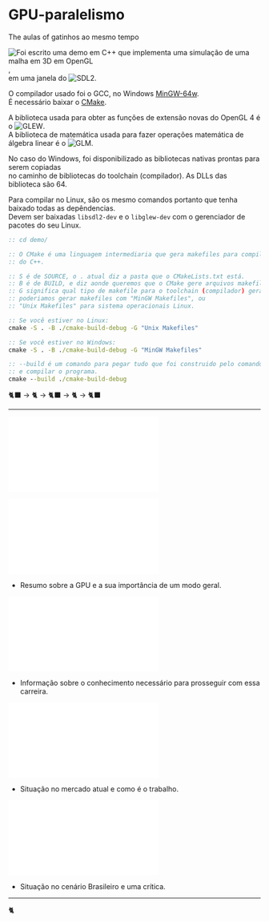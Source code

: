 # GPU-paralelismo
The aulas of gatinhos ao mesmo tempo

![Foi escrito uma demo em C++ que implementa uma simulação de uma malha em 3D em OpenGL](demo/),  
em uma janela do ![SDL2](https://www.libsdl.org/).  

O compilador usado foi o GCC, no Windows [MinGW-64w](https://www.mingw-w64.org/downloads/).  
É necessário baixar o [CMake](https://cmake.org/download/).

A biblioteca usada para obter as funções de extensão novas do OpenGL 4 é o ![GLEW](https://glew.sourceforge.net/).  
A biblioteca de matemática usada para fazer operações matemática de álgebra linear é o ![GLM](https://github.com/g-truc/glm).

No caso do Windows, foi disponibilizado as bibliotecas nativas prontas para serem copiadas  
no caminho de bibliotecas do toolchain (compilador).  As DLLs das biblioteca são 64.

Para compilar no Linux, são os mesmo comandos portanto que tenha baixado todas as depêndencias.  
Devem ser baixadas `libsdl2-dev` e o `libglew-dev` com o gerenciador de pacotes do seu Linux.

```bat
:: cd demo/

:: O CMake é uma linguagem intermediaria que gera makefiles para compilar cada arquivo
:: do C++.

:: S é de SOURCE, o . atual diz a pasta que o CMakeLists.txt está.
:: B é de BUILD, e diz aonde queremos que o CMake gere arquivos makefile.
:: G significa qual tipo de makefile para o toolchain (compilador) gerar,
:: poderiamos gerar makefiles com "MinGW Makefiles", ou
:: "Unix Makefiles" para sistema operacionais Linux.

:: Se você estiver no Linux:
cmake -S . -B ./cmake-build-debug -G "Unix Makefiles"

:: Se você estiver no Windows:
cmake -S . -B ./cmake-build-debug -G "MinGW Makefiles"

:: --build é um comando para pegar tudo que foi construido pelo comando acima,
:: e compilar o programa.
cmake --build ./cmake-build-debug
```

🐈‍⬛ -> 🐈 -> 🐈‍⬛ -> 🐈 -> 🐈‍⬛

----

![Sumario](sumario/sumario.md) 

![Apresentação e introdução](1/1-.md) 
- Resumo sobre a GPU e a sua importância de um modo geral.

![Qual a base de conhecimento e a preparação necessária para iniciar nessa área](2/2-.md)  
- Informação sobre o conhecimento necessário para prosseguir com essa carreira.

![Quais os diferentes campos e sua situação no mercado exterior](3/3-.md)  
- Situação no mercado atual e como é o trabalho.  

![Situação do Brasil e o campo graphics programming](4/4-.md)  
- Situação no cenário Brasileiro e uma crítica.

---

🐈
